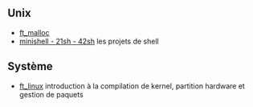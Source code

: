<!-- TITLE: Projects -->
<!-- SUBTITLE: school projects -->

## Unix
- [ft_malloc](/projects/malloc)
- [minishell - 21sh - 42sh](/projects/shell) les projets de shell


## Système
- [ft_linux](/projects/ft_linux) introduction à la compilation de kernel, partition hardware et gestion de paquets